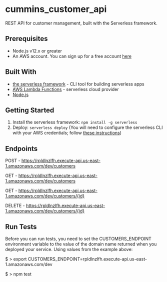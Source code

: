 # cummins_customer_api

REST API for customer management, built with the Serverless framework.

## Prerequisites

- Node.js v12.x or greater
- An AWS account. You can sign up for a free account [here](http://aws.amazon.com/free)

## Built With

- [the serverless framework](https://serverless.com/) - CLI tool for building serverless apps
- [AWS Lambda Functions](https://docs.aws.amazon.com/lambda/latest/dg/welcome.html) - serverless cloud provider
- [Node.js](nodejs.org)

## Getting Started

1. Install the serverless framework: `npm install -g serverless`
2. Deploy: `serverless deploy`
   (You will need to configure the serverless CLI with your AWS credentials; follow [these instructions](https://www.youtube.com/watch?v=HSd9uYj2LJA))

## Endpoints

POST - https://rpldlnzlfh.execute-api.us-east-1.amazonaws.com/dev/customers

GET - https://rpldlnzlfh.execute-api.us-east-1.amazonaws.com/dev/customers

GET - https://rpldlnzlfh.execute-api.us-east-1.amazonaws.com/dev/customers/{id}

DELETE - https://rpldlnzlfh.execute-api.us-east-1.amazonaws.com/dev/customers/{id}

## Run Tests

Before you can run tests, you need to set the CUSTOMERS_ENDPOINT environment variable to the value of the domain name returned when you deployed your service. Using values from the example above:

\$ > export CUSTOMERS_ENDPOINT=rpldlnzlfh.execute-api.us-east-1.amazonaws.com/dev

\$ > npm test

